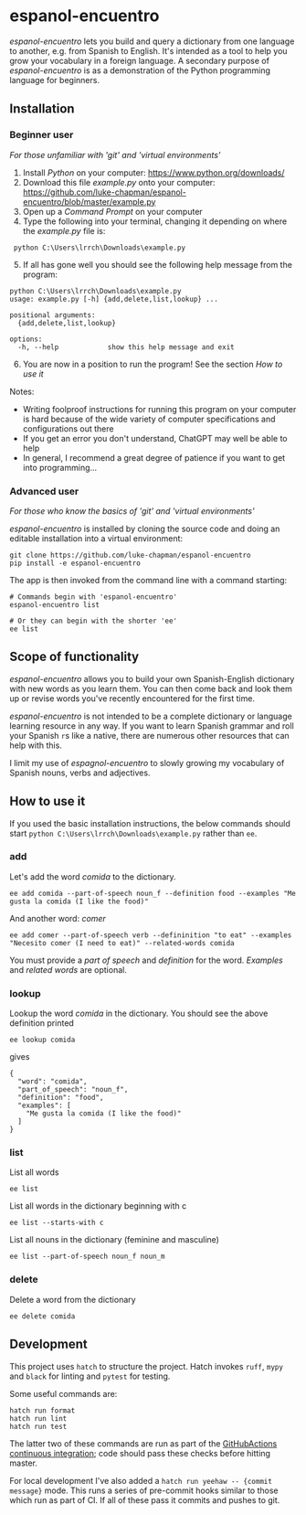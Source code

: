 # espanol-encuentro

*espanol-encuentro* lets you build and query a dictionary from one language to another, e.g. from Spanish to English. It's intended as a tool to help you grow your vocabulary in a foreign language. A secondary purpose of *espanol-encuentro* is as a demonstration of the Python programming language for beginners.

## Installation
### Beginner user
*For those unfamiliar with 'git' and 'virtual environments'*

1. Install *Python* on your computer: https://www.python.org/downloads/
2. Download this file *example.py* onto your computer: https://github.com/luke-chapman/espanol-encuentro/blob/master/example.py
3. Open up a *Command Prompt* on your computer
4. Type the following into your terminal, changing it depending on where the *example.py* file is:
```
 python C:\Users\lrrch\Downloads\example.py
```
5. If all has gone well you should see the following help message from the program:
```
python C:\Users\lrrch\Downloads\example.py
usage: example.py [-h] {add,delete,list,lookup} ...

positional arguments:
  {add,delete,list,lookup}

options:
  -h, --help            show this help message and exit
```
6. You are now in a position to run the program! See the section *How to use it*

Notes:
- Writing foolproof instructions for running this program on your computer is hard because of the wide variety of computer specifications and configurations out there
- If you get an error you don't understand, ChatGPT may well be able to help
- In general, I recommend a great degree of patience if you want to get into programming...

### Advanced user
*For those who know the basics of 'git' and 'virtual environments'*

*espanol-encuentro* is installed by cloning the source code and doing an editable installation into a virtual environment:
```
git clone https://github.com/luke-chapman/espanol-encuentro
pip install -e espanol-encuentro
```
The app is then invoked from the command line with a command starting:
```
# Commands begin with 'espanol-encuentro'
espanol-encuentro list

# Or they can begin with the shorter 'ee'
ee list
```
## Scope of functionality
*espanol-encuentro* allows you to build your own Spanish-English dictionary with new words as you learn them. You can then come back and look them up or revise words you've recently encountered for the first time.

*espanol-encuentro* is not intended to be a complete dictionary or language learning resource in any way. If you want to learn Spanish grammar and roll your Spanish `r`s like a native, there are numerous other resources that can help with this.

I limit my use of *espagnol-encuentro* to slowly growing my vocabulary of Spanish nouns, verbs and adjectives.

## How to use it
If you used the basic installation instructions, the below commands should start `python C:\Users\lrrch\Downloads\example.py` rather than `ee`.

### add
Let's add the word *comida* to the dictionary.
```
ee add comida --part-of-speech noun_f --definition food --examples "Me gusta la comida (I like the food)"
```
And another word: *comer*
```
ee add comer --part-of-speech verb --defininition "to eat" --examples "Necesito comer (I need to eat)" --related-words comida
```
You must provide a *part of speech* and *definition* for the word. *Examples* and *related words* are optional.

### lookup
Lookup the word *comida* in the dictionary. You should see the above definition printed
```
ee lookup comida
```
gives
```
{
  "word": "comida",
  "part_of_speech": "noun_f",
  "definition": "food",
  "examples": [
    "Me gusta la comida (I like the food)"
  ]
}
```

### list
List all words
```
ee list
```
List all words in the dictionary beginning with c
```
ee list --starts-with c
```
List all nouns in the dictionary (feminine and masculine)
```
ee list --part-of-speech noun_f noun_m
```

### delete
Delete a word from the dictionary
```
ee delete comida
```

## Development
This project uses `hatch` to structure the project. Hatch invokes `ruff`, `mypy` and `black` for linting and `pytest` for testing.

Some useful commands are:
```
hatch run format
hatch run lint
hatch run test
```

The latter two of these commands are run as part of the [GitHubActions continuous integration](https://github.com/luke-chapman/espanol-encuentro/actions/workflows/python-package.yaml); code should pass these checks before hitting master.

For local development I've also added a `hatch run yeehaw -- {commit message}` mode. This runs a series of pre-commit hooks similar to those which run as part of CI. If all of these pass it commits and pushes to git.
